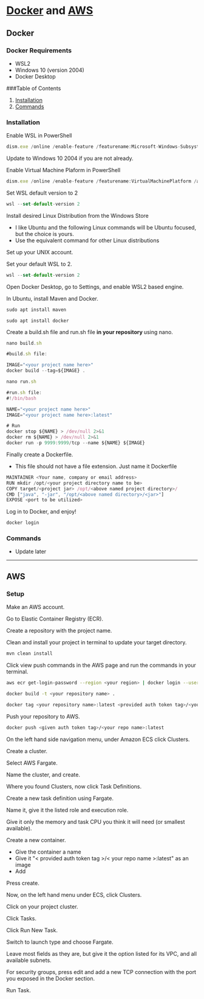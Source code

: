 # [Docker](#Docker) and [AWS](#AWS)

## **Docker**
### Docker Requirements
* WSL2
* Windows 10 (version 2004)
* Docker Desktop

###Table of Contents
1. [Installation](#Installation)
2. [Commands](#Commands)

### **Installation**
Enable WSL in PowerShell
```js
dism.exe /online /enable-feature /featurename:Microsoft-Windows-Subsystem-Linux /all /norestart
```
Update to Windows 10 2004 if you are not already.

Enable Virtual Machine Plaform in PowerShell
```js
dism.exe /online /enable-feature /featurename:VirtualMachinePlatform /all /norestart
```

Set WSL default version to 2
```js
wsl --set-default-version 2
```

Install desired Linux Distribution from the Windows Store
- I like Ubuntu and the following Linux commands will be Ubuntu focused, but the choice is yours.
- Use the equivalent command for other Linux distributions

Set up your UNIX account.

Set your default WSL to 2.
```js
wsl --set-default-version 2
```

Open Docker Desktop, go to Settings, and enable WSL2 based engine.

In Ubuntu, install Maven and Docker.
```js
sudo apt install maven
```
```
sudo apt install docker
```
Create a build.sh file and run.sh file <b>in your repository </b> using nano.
```js
nano build.sh
```

```js
#build.sh file:

IMAGE="<your project name here>"
docker build --tag=${IMAGE} .
```

```js
nano run.sh
```

```js
#run.sh file:
#!/bin/bash

NAME="<your project name here>"
IMAGE="<your project name here>:latest"

# Run
docker stop ${NAME} > /dev/null 2>&1
docker rm ${NAME} > /dev/null 2>&1
docker run -p 9999:9999/tcp --name ${NAME} ${IMAGE}
```

Finally create a Dockerfile. 
* This file should not have a file extension. Just name it Dockerfile
```js                                                   FROM adoptopenjdk/openjdk14:ubi
MAINTAINER <Your name, company or email address>
RUN mkdir /opt/<your project directory name to be>
COPY target/<project jar> /opt/<above named project directory>/
CMD ["java", "-jar", "/opt/<above named directory>/<jar>"]
EXPOSE <port to be utilized>
```

Log in to Docker, and  enjoy!
```js
docker login
```

### **Commands**
* Update later

<hr>

## **AWS**
### Setup
Make an AWS account.

Go to Elastic Container Registry (ECR).

Create a repository with the project name.

Clean and install your project in terminal to update your target directory.
```bash
mvn clean install
```

Click view push commands in the AWS page and run the commands in your terminal.
```bash
aws ecr get-login-password --region <your region> | docker login --username AWS --password-stdin <auth token provided>
```
```bash
docker build -t <your repository name> .
```

```bash
docker tag <your repository name>:latest <provided auth token tag>/<your repo name>:latest
```

Push your repository to AWS.
```bash
docker push <given auth token tag>/<your repo name>:latest
```
On the left hand side navigation menu, under Amazon ECS click Clusters.

Create a cluster.

Select AWS Fargate.

Name the cluster, and create.

Where you found Clusters, now click Task Definitions.

Create a new task definition using Fargate.

Name it, give it the listed role and execution role.

Give it only the memory and task CPU you think it will need (or smallest available).

Create a new container.
* Give the container a name
* Give it "< provided auth token tag >/< your repo name >:latest" as an image
* Add

Press create.

Now, on the left hand menu under ECS, click Clusters.

Click on your project cluster.

Click Tasks.

Click Run New Task.

Switch to launch type and choose Fargate.

Leave most fields as they are, but give it the option listed for its VPC, and all available subnets.

For security groups, press edit and add a new TCP connection with the port you exposed in the Docker section.

Run Task.

